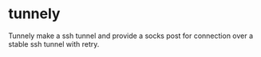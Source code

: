 # tunnely
Tunnely make a ssh tunnel and provide a socks post for connection over a stable ssh tunnel with retry.
